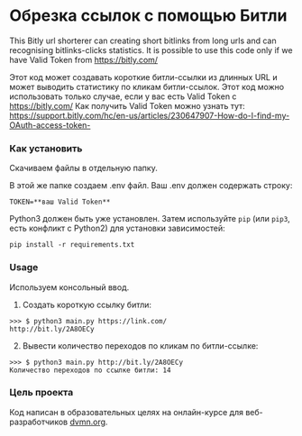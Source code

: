 # Обрезка ссылок с помощью Битли

This Bitly url shorterer can creating short bitlinks from long urls and can recognising 
bitlinks-clicks statistics.
It is possible to use this code only if we have Valid Token from https://bitly.com/

Этот код может создавать короткие битли-ссылки из длинных URL и может выводить статистику по кликам битли-ссылок.
Этот код можно использовать только случае, если у вас есть Valid Token с https://bitly.com/
Как получить Valid Token можно узнать тут: https://support.bitly.com/hc/en-us/articles/230647907-How-do-I-find-my-OAuth-access-token-

### Как установить
Скачиваем файлы в отдельную папку.

В этой же папке создаем .env файл.
Ваш .env должен содержать строку:
```
TOKEN=**ваш Valid Token**
```

Python3 должен быть уже установлен. 
Затем используйте `pip` (или `pip3`, есть конфликт с Python2) для установки зависимостей:
```
pip install -r requirements.txt
```
### Usage
Используем консольный ввод.

1. Создать короткую ссылку битли:
```
>>> $ python3 main.py https://link.com/
http://bit.ly/2A8OECy
```

2. Вывести количество переходов по кликам по битли-ссылке:
```
>>> $ python3 main.py http://bit.ly/2A8OECy
Количество переходов по ссылке битли: 14
```

### Цель проекта

Код написан в образовательных целях на онлайн-курсе для веб-разработчиков [dvmn.org](https://dvmn.org/).
